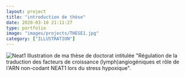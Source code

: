 ```yaml
---
layout: project
title: "introduction de thèse"
date: 2020-03-10 21:11:27
type: portfolio
image: "images/projects/THESE1.jpg"
category: ["ILLUSTRATION"]
---
```


![Neat1]({{base_url}}/images/projects/Figure1.jpg)
Illustration de ma thèse de doctorat intitulée "Régulation de la traduction
des facteurs de croissance (lymph)angiogéniques et rôle de l'ARN non-codant NEAT1 lors du stress hypoxique".